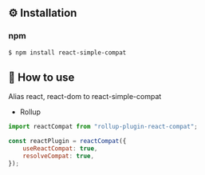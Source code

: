 ## ⚙️ Installation
### npm
```bash
$ npm install react-simple-compat
```

## 🚀 How to use
Alias react, react-dom to react-simple-compat

* Rollup
```js
import reactCompat from "rollup-plugin-react-compat";

const reactPlugin = reactCompat({
    useReactCompat: true,
    resolveCompat: true,
});

```